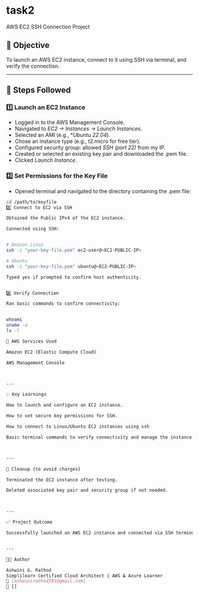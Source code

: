 # task2
AWS EC2 SSH Connection Project

## 🎯 Objective
To launch an AWS EC2 instance, connect to it using SSH via terminal, and verify the connection.

---

## 🧭 Steps Followed

### 1️⃣ Launch an EC2 Instance
- Logged in to the AWS Management Console.
- Navigated to *EC2 → Instances → Launch Instances*.
- Selected an AMI (e.g., **Ubuntu 22.04*).
- Chose an instance type (e.g., t2.micro for free tier).
- Configured security group: allowed *SSH (port 22)* from my IP.
- Created or selected an existing key pair and downloaded the .pem file.
- Clicked *Launch Instance*.

### 2️⃣ Set Permissions for the Key File
- Opened terminal and navigated to the directory containing the .pem file:
```bash
cd /path/to/keyfile
3️⃣ Connect to EC2 via SSH

Obtained the Public IPv4 of the EC2 instance.

Connected using SSH:


# Amazon Linux
ssh -i "your-key-file.pem" ec2-user@<EC2-PUBLIC-IP>

# Ubuntu
ssh -i "your-key-file.pem" ubuntu@<EC2-PUBLIC-IP>

Typed yes if prompted to confirm host authenticity.


4️⃣ Verify Connection

Ran basic commands to confirm connectivity:


whoami
uname -a
ls -l

🧰 AWS Services Used

Amazon EC2 (Elastic Compute Cloud)

AWS Management Console



---

💡 Key Learnings

How to launch and configure an EC2 instance.

How to set secure key permissions for SSH.

How to connect to Linux/Ubuntu EC2 instances using ssh

Basic terminal commands to verify connectivity and manage the instance.



---

🧹 Cleanup (to avoid charges)

Terminated the EC2 instance after testing.

Deleted associated key pair and security group if not needed.



---

✅ Project Outcome

Successfully launched an AWS EC2 instance and connected via SSH terminal, verifying secure access.


---

👩‍💻 Author

Ashwini G. Rathod
Simplilearn Certified Cloud Architect | AWS & Azure Learner
📧 [ashwinirathod701@gmail.com]
🔗 []


